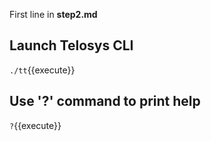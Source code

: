 First line in **step2.md**

## Launch Telosys CLI 

`./tt`{{execute}}


## Use '?' command to print help

`?`{{execute}}
